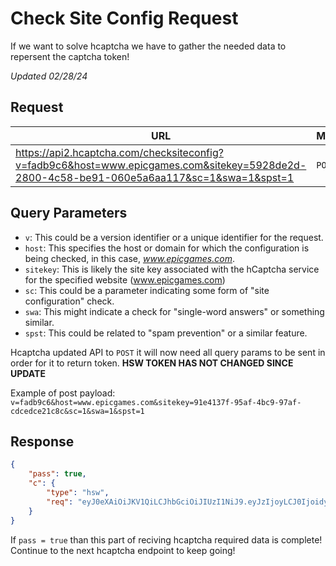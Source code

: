 # Check Site Config Request
If we want to solve hcaptcha we have to gather the needed data to repersent the captcha token!

*Updated 02/28/24*

## Request
| URL | Method |
| - | - |
| https://api2.hcaptcha.com/checksiteconfig?v=fadb9c6&host=www.epicgames.com&sitekey=5928de2d-2800-4c58-be91-060e5a6aa117&sc=1&swa=1&spst=1 | `POST` |

## Query Parameters
- `v`: This could be a version identifier or a unique identifier for the request.
- `host`: This specifies the host or domain for which the configuration is being checked, in this case, *www.epicgames.com*.
- `sitekey`: This is likely the site key associated with the hCaptcha service for the specified website (www.epicgames.com)
- `sc`: This could be a parameter indicating some form of "site configuration" check.
- `swa`: This might indicate a check for "single-word answers" or something similar.
- `spst`: This could be related to "spam prevention" or a similar feature.

Hcaptcha updated API to `POST` it will now need all query params to be sent in order for it to return token. **HSW TOKEN HAS NOT CHANGED SINCE UPDATE**

Example of post payload:
```v=fadb9c6&host=www.epicgames.com&sitekey=91e4137f-95af-4bc9-97af-cdcedce21c8c&sc=1&swa=1&spst=1```

## Response
```json
{
    "pass": true,
    "c": {
        "type": "hsw",
        "req": "eyJ0eXAiOiJKV1QiLCJhbGciOiJIUzI1NiJ9.eyJzIjoyLCJ0IjoidyIsImQiOiJ4enpWVWFsa2YzN05KciszN1YzNHpFc2JHeVY3M1dNWWhydkdPMnNRbWtzVlF2TTZDMmJEMXliM1VDNzdHLzBGemo3aXZCaGd1Y1dvRjFLd29jK1hMN1YrcVREK1hobk9XYXF0UXk3Q2ZvNStRdVB2ZDBxVVVZbW9xVnlvMWlZcjJoM2gwbGs1bU1mR045RVBybWhhRVRJUkkyNlR6bW5Bd3hhNXN6UEEwS3dYdnpUdlIyS25mSitOZkE9PXBYTWR6b3dqckpUY0Q4U2giLCJsIjoiaHR0cHM6Ly9uZXdhc3NldHMuaGNhcHRjaGEuY29tL2MvNDg1ZDI2ODkiLCJlIjoxNjQ1NzM2Nzg4fQ.-f9uKnR6B0sDEXD9caOV5hxEs8ODrbvCsUcezB9GXr8"
    }
}
```

If ``pass = true`` than this part of reciving hcaptcha required data is complete! Continue to the next hcaptcha endpoint to keep going!

